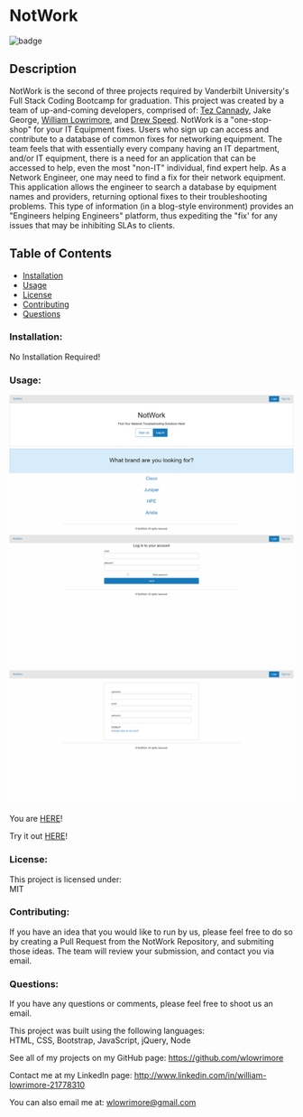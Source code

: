 # NotWork

![badge](https://img.shields.io/badge/license-MIT-purple)<br />

## Description

NotWork is the second of three projects required by Vanderbilt University's Full Stack Coding Bootcamp for graduation. This project was created by a team of up-and-coming developers, comprised of: <a href="https://github.com/Tez28" target="_blank">Tez Cannady</a>, Jake George, <a href="https://github.com/wlowrimore" target="_blank">William Lowrimore</a>, and <a href="https://github.com/DrewSpeed" target="_blank">Drew Speed</a>. NotWork is a "one-stop-shop" for your IT Equipment fixes. Users who sign up can access and contribute to a database of common fixes for networking equipment. The team feels that with essentially every company having an IT department, and/or IT equipment, there is a need for an application that can be accessed to help, even the most "non-IT" individual, find expert help. As a Network Engineer, one may need to find a fix for their network equipment. This application allows the engineer to search a database by equipment names and providers, returning optional fixes to their troubleshooting problems. This type of information (in a blog-style environment) provides an "Engineers helping Engineers" platform, thus expediting the "fix' for any issues that may be inhibiting SLAs to clients.

## Table of Contents

- [Installation](#installation)
- [Usage](#usage)
- [License](#license)
- [Contributing](#contributing)
- [Questions](#questions)

### Installation:

No Installation Required!

### Usage:

<img src="public\images\NotWork.png" alt="landing page"><br>
<img src="public\images\NotWork-login.png" alt="login page"><br>
<img src="public\images\NotWork-signup.png" alt="signup page"><br>

You are <a href="https://github.com/DrewSpeed/NotWork" target="_blank">HERE</a>!<br>

Try it out <a href="https://fast-wave-33945.herokuapp.com/" target="_blank">HERE</a>!

### License:

This project is licensed under:<br />
MIT

### Contributing:

If you have an idea that you would like to run by us, please feel free to do so by creating a Pull Request from the NotWork Repository, and submiting those ideas. The team will review your submission, and contact you via email.

### Questions:

If you have any questions or comments, please feel free to shoot us an email.<br />

This project was built using the following languages:<br />
HTML, CSS, Bootstrap, JavaScript, jQuery, Node

See all of my projects on my GitHub page: https://github.com/wlowrimore

Contact me at my LinkedIn page: http://www.linkedin.com/in/william-lowrimore-21778310

You can also email me at: wlowrimore@gmail.com
